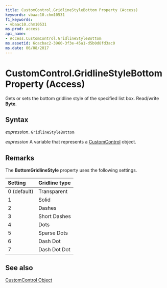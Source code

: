 ```yaml
---
title: CustomControl.GridlineStyleBottom Property (Access)
keywords: vbaac10.chm10531
f1_keywords:
- vbaac10.chm10531
ms.prod: access
api_name:
- Access.CustomControl.GridlineStyleBottom
ms.assetid: 6cacbac2-3960-3f3e-45a1-d5b0d8fd3ac0
ms.date: 06/08/2017
---
```



# CustomControl.GridlineStyleBottom Property (Access)

Gets or sets the bottom gridline style of the specified list box. Read/write  **Byte**.


## Syntax

 _expression_. `GridlineStyleBottom`

 _expression_ A variable that represents a [CustomControl](Access.CustomControl.md) object.


## Remarks

The  **BottomGridlineStyle** property uses the following settings.



|**Setting**|**Gridline type**|
|:-----|:-----|
|0 (default)|Transparent|
|1|Solid|
|2|Dashes|
|3|Short Dashes|
|4|Dots|
|5|Sparse Dots|
|6|Dash Dot|
|7|Dash Dot Dot|

## See also


[CustomControl Object](Access.CustomControl.md)

